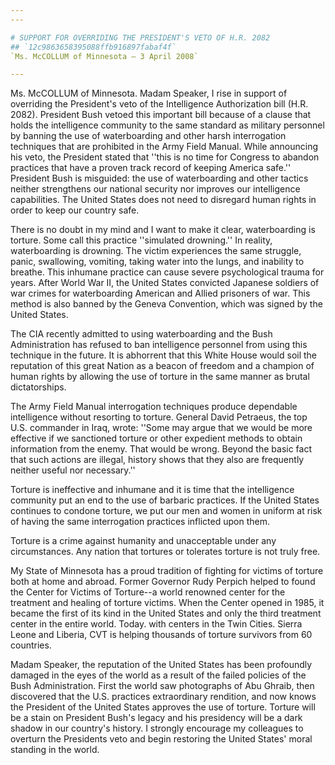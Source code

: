 ```yaml
---
---

# SUPPORT FOR OVERRIDING THE PRESIDENT'S VETO OF H.R. 2082
## `12c9863658395088ffb916897fabaf4f`
`Ms. McCOLLUM of Minnesota — 3 April 2008`

---
```



Ms. McCOLLUM of Minnesota. Madam Speaker, I rise in support of 
overriding the President's veto of the Intelligence Authorization bill 
(H.R. 2082). President Bush vetoed this important bill because of a 
clause that holds the intelligence community to the same standard as 
military personnel by banning the use of waterboarding and other harsh 
interrogation techniques that are prohibited in the Army Field Manual. 
While announcing his veto, the President stated that ''this is no time 
for Congress to abandon practices that have a proven track record of 
keeping America safe.'' President Bush is misguided: the use of 
waterboarding and other tactics neither strengthens our national 
security nor improves our intelligence capabilities. The United States 
does not need to disregard human rights in order to keep our country 
safe.

There is no doubt in my mind and I want to make it clear, 
waterboarding is torture. Some call this practice ''simulated 
drowning.'' In reality, waterboarding is drowning. The victim 
experiences the same struggle, panic, swallowing, vomiting, taking 
water into the lungs, and inability to breathe. This inhumane practice 
can cause severe psychological trauma for years. After World War II, 
the United States convicted Japanese soldiers of war crimes for 
waterboarding American and Allied prisoners of war. This method is also 
banned by the Geneva Convention, which was signed by the United States.

The CIA recently admitted to using waterboarding and the Bush 
Administration has refused to ban intelligence personnel from using 
this technique in the future. It is abhorrent that this White House 
would soil the reputation of this great Nation as a beacon of freedom 
and a champion of human rights by allowing the use of torture in the 
same manner as brutal dictatorships.

The Army Field Manual interrogation techniques produce dependable 
intelligence without resorting to torture. General David Petraeus, the 
top U.S. commander in Iraq, wrote: ''Some may argue that we would be 
more effective if we sanctioned torture or other expedient methods to 
obtain information from the enemy. That would be wrong. Beyond the 
basic fact that such actions are illegal, history shows that they also 
are frequently neither useful nor necessary.''

Torture is ineffective and inhumane and it is time that the 
intelligence community put an end to the use of barbaric practices. If 
the United States continues to condone torture, we put our men and 
women in uniform at risk of having the same interrogation practices 
inflicted upon them.

Torture is a crime against humanity and unacceptable under any 
circumstances. Any nation that tortures or tolerates torture is not 
truly free.

My State of Minnesota has a proud tradition of fighting for victims 
of torture both at home and abroad. Former Governor Rudy Perpich helped 
to found the Center for Victims of Torture--a world renowned center for 
the treatment and healing of torture victims. When the Center opened in 
1985, it became the first of its kind in the United States and only the 
third treatment center in the entire world. Today. with centers in the 
Twin Cities. Sierra Leone and Liberia, CVT is helping thousands of 
torture survivors from 60 countries.

Madam Speaker, the reputation of the United States has been 
profoundly damaged in the eyes of the world as a result of the failed 
policies of the Bush Administration. First the world saw photographs of 
Abu Ghraib, then discovered that the U.S. practices extraordinary 
rendition, and now knows the President of the United States approves 
the use of torture. Torture will be a stain on President Bush's legacy 
and his presidency will be a dark shadow in our country's history. I 
strongly encourage my colleagues to overturn the Presidents veto and 
begin restoring the United States' moral standing in the world.



